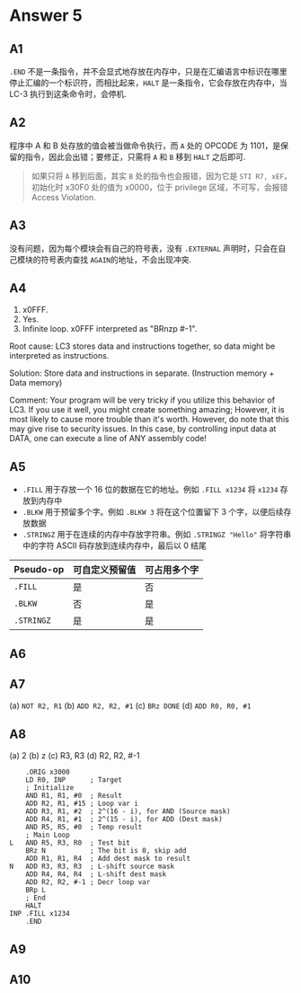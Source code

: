 # Answer 5

## A1

`.END` 不是一条指令，并不会显式地存放在内存中，只是在汇编语言中标识在哪里停止汇编的一个标识符，而相比起来，`HALT` 是一条指令，它会存放在内存中，当 LC-3 执行到这条命令时，会停机.

## A2

程序中 A 和 B 处存放的值会被当做命令执行，而 `A` 处的 OPCODE 为 1101，是保留的指令，因此会出错；要修正，只需将 `A` 和 `B` 移到 `HALT` 之后即可.

> 如果只将 `A` 移到后面，其实 `B` 处的指令也会报错，因为它是 `STI R7, xEF`，初始化时 x30F0 处的值为 x0000，位于 privilege 区域，不可写，会报错 Access Violation.

## A3

没有问题，因为每个模块会有自己的符号表，没有 `.EXTERNAL` 声明时，只会在自己模块的符号表内查找 `AGAIN`的地址，不会出现冲突.

## A4

1. x0FFF.
2. Yes.
3. Infinite loop. x0FFF interpreted as "BRnzp #-1".

Root cause: LC3 stores data and instructions together, so data might be interpreted as instructions.

Solution: Store data and instructions in separate. (Instruction memory + Data memory)

Comment: Your program will be very tricky if you utilize this behavior of LC3. If you use it well, you might create something amazing; However, it is most likely to cause more trouble than it's worth. However, do note that this may give rise to security issues. In this case, by controlling input data at DATA, one can execute a line of ANY assembly code!

## A5

- `.FILL` 用于存放一个 16 位的数据在它的地址。例如 `.FILL x1234` 将 `x1234` 存放到内存中
- `.BLKW` 用于预留多个字。例如 `.BLKW 3` 将在这个位置留下 3 个字，以便后续存放数据
- `.STRINGZ` 用于在连续的内存中存放字符串。例如 `.STRINGZ "Hello"` 将字符串 中的字符 ASCII 码存放到连续内存中，最后以 0 结尾

| Pseudo-op | 可自定义预留值 | 可占用多个字 |
| --------- | ------------- | ----------- |
| `.FILL`   | 是            | 否          |
| `.BLKW`   | 否            | 是          |
| `.STRINGZ`| 是            | 是          |

## A6

## A7

(a) `NOT R2, R1`
(b) `ADD R2, R2, #1`
(c) `BRz DONE`
(d) `ADD R0, R0, #1`

## A8

(a) 2
(b) z
(c) R3, R3
(d) R2, R2, #-1

```assembly
    .ORIG x3000
    LD R0, INP      ; Target
    ; Initialize
    AND R1, R1, #0  ; Result
    ADD R2, R1, #15 ; Loop var i
    ADD R3, R1, #2  ; 2^(16 - i), for AND (Source mask)
    ADD R4, R1, #1  ; 2^(15 - i), for ADD (Dest mask)
    AND R5, R5, #0  ; Temp result
    ; Main Loop
L   AND R5, R3, R0  ; Test bit
    BRz N           ; The bit is 0, skip add
    ADD R1, R1, R4  ; Add dest mask to result
N   ADD R3, R3, R3  ; L-shift source mask
    ADD R4, R4, R4  ; L-shift dest mask
    ADD R2, R2, #-1 ; Decr loop var
    BRp L
    ; End
    HALT
INP .FILL x1234
    .END
```

## A9

## A10
